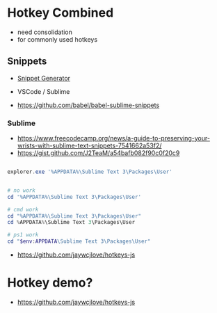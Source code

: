 # Hotkey Combined
* need consolidation
* for commonly used hotkeys

## Snippets
* [Snippet Generator](https://snippet-generator.app/?description=BBElements+media+block+snippet&tabtrigger=bb.media-block&snippet=%3Csection+class%3D%22media%22+data-fullwidth%3D%22%24%7B1%3Atrue%7D%22%3E%0A++++%3Cimg+src%3D%22%24%7B0%3Aimage.jpg%7D%22+alt%3D%22%24%7B2%3AText+that+appears+under+the+%5Bimage%5D%28%23%29%7D%22%3E%0A%3C%2Fsection%3E&mode=sublimetext)

* VSCode / Sublime
* https://github.com/babel/babel-sublime-snippets

### Sublime
* https://www.freecodecamp.org/news/a-guide-to-preserving-your-wrists-with-sublime-text-snippets-7541662a53f2/
* https://gist.github.com/J2TeaM/a54bafb082f90c0f20c9
```xml

```
```powershell
explorer.exe '%APPDATA%\Sublime Text 3\Packages\User'


# no work
cd '%APPDATA%\Sublime Text 3\Packages\User'

# cmd work
cd "%APPDATA%\Sublime Text 3\Packages\User"
cd %APPDATA%\Sublime Text 3\Packages\User

# ps1 work
cd "$env:APPDATA\Sublime Text 3\Packages\User"
```

  * https://github.com/jaywcjlove/hotkeys-js
# Hotkey demo?
* https://github.com/jaywcjlove/hotkeys-js



  